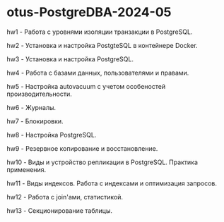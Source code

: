 # otus-PostgreDBA-2024-05

hw1 - Работа с уровнями изоляции транзакции в PostgreSQL.

hw2 - Установка и настройка PostgteSQL в контейнере Docker.

hw3 - Установка и настройка PostgreSQL.

hw4 - Работа с базами данных, пользователями и правами.

hw5 - Настройка autovacuum с учетом особеностей производительности.

hw6 - Журналы.

hw7 - Блокировки.

hw8 - Настройка PostgreSQL.

hw9 - Резервное копирование и восстановление.

hw10 - Виды и устройство репликации в PostgreSQL. Практика применения.

hw11 - Виды индексов. Работа с индексами и оптимизация запросов.

hw12 - Работа с join'ами, статистикой.

hw13 - Секционирование таблицы.
